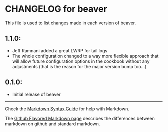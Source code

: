 # CHANGELOG for beaver

This file is used to list changes made in each version of beaver.

## 1.1.0:

* Jeff Ramnani added a great LWRP for tail logs
* The whole configuration changed to a way more flexible approach that will allow future configuration options in the cookbook without any adjustments (that is the reason for the major version bump too…)

## 0.1.0:

* Initial release of beaver

- - -
Check the [Markdown Syntax Guide](http://daringfireball.net/projects/markdown/syntax) for help with Markdown.

The [Github Flavored Markdown page](http://github.github.com/github-flavored-markdown/) describes the differences between markdown on github and standard markdown.
